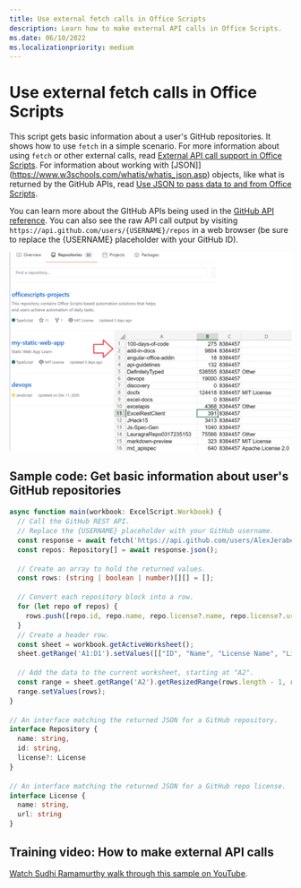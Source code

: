 ```yaml
---
title: Use external fetch calls in Office Scripts
description: Learn how to make external API calls in Office Scripts.
ms.date: 06/10/2022
ms.localizationpriority: medium
---
```


# Use external fetch calls in Office Scripts

This script gets basic information about a user's GitHub repositories. It shows how to use `fetch` in a simple scenario. For more information about using `fetch` or other external calls, read [External API call support in Office Scripts](../../develop/external-calls.md). For information about working with [JSON]](https://www.w3schools.com/whatis/whatis_json.asp) objects, like what is returned by the GitHub APIs, read [Use JSON to pass data to and from Office Scripts](../../develop/use-json.md).

You can learn more about the GItHub APIs being used in the [GitHub API reference](https://docs.github.com/rest/reference/repos#list-repositories-for-a-user). You can also see the raw API call output by visiting `https://api.github.com/users/{USERNAME}/repos` in a web browser (be sure to replace the {USERNAME} placeholder with your GitHub ID).

![Get repositories info example](../../images/git.png)

## Sample code: Get basic information about user's GitHub repositories

```TypeScript
async function main(workbook: ExcelScript.Workbook) {
  // Call the GitHub REST API.
  // Replace the {USERNAME} placeholder with your GitHub username.
  const response = await fetch('https://api.github.com/users/AlexJerabek/repos');
  const repos: Repository[] = await response.json();

  // Create an array to hold the returned values.
  const rows: (string | boolean | number)[][] = [];

  // Convert each repository block into a row.
  for (let repo of repos) {
    rows.push([repo.id, repo.name, repo.license?.name, repo.license?.url]);
  }
  // Create a header row.
  const sheet = workbook.getActiveWorksheet();
  sheet.getRange('A1:D1').setValues([["ID", "Name", "License Name", "License URL"]]);

  // Add the data to the current worksheet, starting at "A2".
  const range = sheet.getRange('A2').getResizedRange(rows.length - 1, rows[0].length - 1);
  range.setValues(rows);
}

// An interface matching the returned JSON for a GitHub repository.
interface Repository {
  name: string,
  id: string,
  license?: License
}

// An interface matching the returned JSON for a GitHub repo license.
interface License {
  name: string,
  url: string
}
```

## Training video: How to make external API calls

[Watch Sudhi Ramamurthy walk through this sample on YouTube](https://youtu.be/fulP29J418E).
